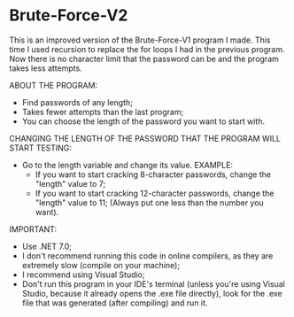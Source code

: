# Brute-Force-V2
This is an improved version of the Brute-Force-V1 program I made. This time I used recursion to replace the for loops I had in the previous program. Now there is no character limit that the password can be and the program takes less attempts.

ABOUT THE PROGRAM:
- Find passwords of any length;
- Takes fewer attempts than the last program;
- You can choose the length of the password you want to start with.

CHANGING THE LENGTH OF THE PASSWORD THAT THE PROGRAM WILL START TESTING:
- Go to the length variable and change its value.
   EXAMPLE:
  - If you want to start cracking 8-character passwords, change the "length" value to 7;
  - If you want to start cracking 12-character passwords, change the "length" value to 11;
  (Always put one less than the number you want).

IMPORTANT:
- Use .NET 7.0;
- I don't recommend running this code in online compilers, as they are extremely slow (compile on your machine);
- I recommend using Visual Studio;
- Don't run this program in your IDE's terminal (unless you're using Visual Studio, because it already opens the .exe file directly), look for the .exe file that was generated (after compiling) and run it.
